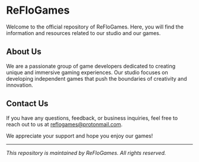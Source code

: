 # ReFloGames

Welcome to the official repository of ReFloGames. Here, you will find the information and resources related to our studio and our games.

## About Us

We are a passionate group of game developers dedicated to creating unique and immersive gaming experiences. Our studio focuses on developing independent games that push the boundaries of creativity and innovation.

## Contact Us

If you have any questions, feedback, or business inquiries, feel free to reach out to us at [reflogames@protonmail.com](mailto:reflogames@protonmail.com).

We appreciate your support and hope you enjoy our games!

---

*This repository is maintained by ReFloGames. All rights reserved.*
